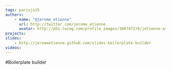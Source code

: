 ```yaml
---
tags: parisjs15
authors:
    - name: "@jerome_etienne"
      url: http://twitter.com/jerome_etienne
      avatar: http://pbs.twimg.com/profile_images/306747278/jetienne-avatar_bigger.jpg
projects:
slides:
    - http://jeromeetienne.github.com/slides-boilerplate-builder
videos:
---
```

#Boilerplate builder

